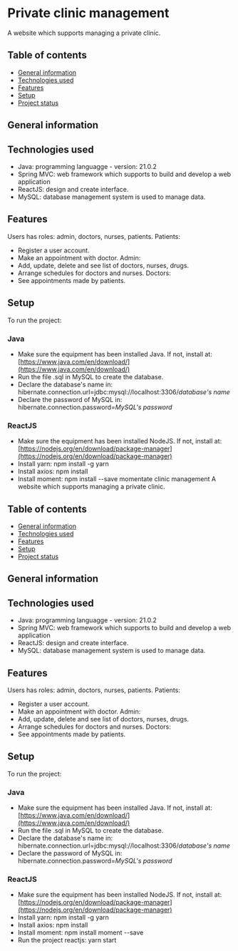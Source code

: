 # Private clinic management
A website which supports managing a private clinic.
## Table of contents
* [General information](#general-information)
* [Technologies used](#technogies-used)
* [Features](#features)
* [Setup](#Setup)
* [Project status](#project-status)
## General information
## Technologies used
- Java: programming languagge - version: 21.0.2
- Spring MVC: web framework which supports to build and develop a web application
- ReactJS: design and create interface.
- MySQL: database management system is used to manage data.
## Features
Users has roles: admin, doctors, nurses, patients.
Patients:
- Register a user account.
- Make an appointment with doctor.
Admin:
- Add, update, delete and see list of doctors, nurses, drugs.
- Arrange schedules for doctors and nurses.
Doctors:
- See appointments made by patients.
## Setup
To run the project:
### Java
- Make sure the equipment has been installed Java. If not, install at: [https://www.java.com/en/download/](https://www.java.com/en/download/)
- Run the file .sql in MySQL to create the database.
- Declare the database's name in: hibernate.connection.url=jdbc:mysql://localhost:3306/_database's name_
- Declare the password of MySQL in: hibernate.connection.password=_MySQL's password_
### ReactJS
- Make sure the equipment has been installed NodeJS. If not, install at: [https://nodejs.org/en/download/package-manager](https://nodejs.org/en/download/package-manager)
- Install yarn: npm install -g yarn
- Install axios: npm install
- Install moment: npm install --save momentate clinic management
A website which supports managing a private clinic.
## Table of contents
* [General information](#general-information)
* [Technologies used](#technogies-used)
* [Features](#features)
* [Setup](#Setup)
* [Project status](#project-status)
## General information
## Technologies used
- Java: programming languagge - version: 21.0.2
- Spring MVC: web framework which supports to build and develop a web application
- ReactJS: design and create interface.
- MySQL: database management system is used to manage data.
## Features
Users has roles: admin, doctors, nurses, patients.
Patients:
- Register a user account.
- Make an appointment with doctor.
Admin:
- Add, update, delete and see list of doctors, nurses, drugs.
- Arrange schedules for doctors and nurses.
Doctors:
- See appointments made by patients.
## Setup
To run the project:
### Java
- Make sure the equipment has been installed Java. If not, install at: [https://www.java.com/en/download/](https://www.java.com/en/download/)
- Run the file .sql in MySQL to create the database.
- Declare the database's name in: hibernate.connection.url=jdbc:mysql://localhost:3306/_database's name_
- Declare the password of MySQL in: hibernate.connection.password=_MySQL's password_
### ReactJS
- Make sure the equipment has been installed NodeJS. If not, install at: [https://nodejs.org/en/download/package-manager](https://nodejs.org/en/download/package-manager)
- Install yarn: npm install -g yarn
- Install axios: npm install
- Install moment: npm install moment --save
- Run the project reactjs: yarn start




